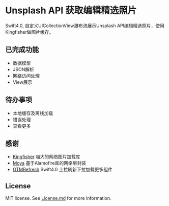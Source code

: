 # Unsplash API 获取编辑精选照片

Swift4.0, 自定义UICollectionView瀑布流展示Unsplash API编辑精选照片，使用Kingfisher做图片缓存。

## 已完成功能

- 数据模型
- JSON解析
- 网络访问处理
- View展示

## 待办事项

- 本地缓存及离线加载
- 错误处理
- 查看更多

## 感谢

- [Kingfisher](https://github.com/onevcat/Kingfisher) 喵大的网络图片加载库
- [Moya](https://github.com/Moya/Moya) 基于Alamofire库的网络层封装
- [GTMRefresh](https://github.com/GTMYang/GTMRefresh) Swift4.0 上拉刷新下拉加载更多组件

## License

MIT license. See [License.md](https://opensource.org/licenses/MIT) for more information.

